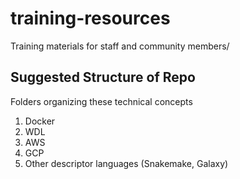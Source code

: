 # training-resources
Training materials for staff and community members/


## Suggested Structure of Repo
Folders organizing these technical concepts
1) Docker
2) WDL
3) AWS
4) GCP
5) Other descriptor languages (Snakemake, Galaxy)


